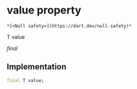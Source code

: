 


# value property




    *[<Null safety>](https://dart.dev/null-safety)*


T value
  
_final_






## Implementation

```dart
final T value;


```








